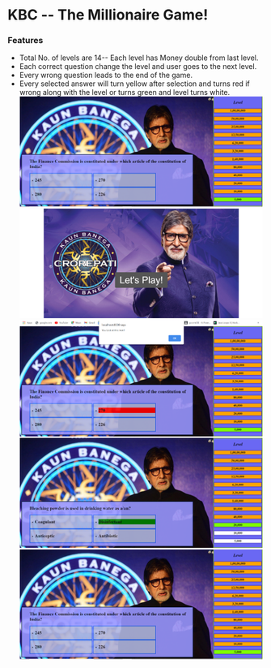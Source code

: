 # KBC -- The Millionaire Game!

### **Features**
* Total No. of levels are 14-- Each level has Money double from last level.
* Each correct question change the level and user goes to the next level.
* Every wrong question leads to the end of the game.
* Every selected answer will turn yellow after selection and turns red if wrong along with the level or turns green and level turns white.
![alt Game Starting](screenshot/firstPage.png)
![alt index](screenshot/index.png)
![alt lost](screenshot/lost.png)
![alt win](screenshot/win.png)
![alt Game Starting](screenshot/firstPage.png)
